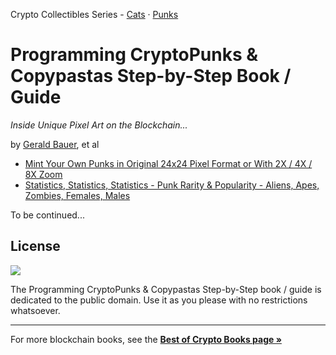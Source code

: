
Crypto Collectibles Series -
[Cats](https://github.com/cryptocopycats/programming-cryptokitties) ·
[Punks](https://github.com/cryptopunksnotdead/programming-cryptopunks)


# Programming CryptoPunks & Copypastas Step-by-Step Book / Guide

_Inside Unique Pixel Art on the Blockchain..._

by [Gerald Bauer](https://github.com/geraldb), et al

- [Mint Your Own Punks in Original 24x24 Pixel Format or With 2X / 4X / 8X Zoom](01_mint.md)
- [Statistics, Statistics, Statistics - Punk Rarity & Popularity - Aliens, Apes, Zombies, Females, Males](02_attributes.md)


To be continued...


## License

![](https://publicdomainworks.github.io/buttons/zero88x31.png)

The Programming CryptoPunks & Copypastas Step-by-Step book / guide
is dedicated to the public domain.
Use it as you please with no restrictions whatsoever.



---

For more blockchain books, see the [**Best of Crypto Books page »**](https://openblockchains.github.io/crypto-books/)
